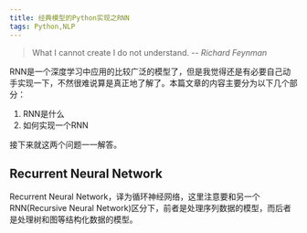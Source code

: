 ```yaml
---
title: 经典模型的Python实现之RNN
tags: Python,NLP
---
```


> What I cannot create I do not understand.     -- <cite>Richard Feynman</cite>

RNN是一个深度学习中应用的比较广泛的模型了，但是我觉得还是有必要自己动手实现一下，不然很难说算是真正地了解了。本篇文章的内容主要分为以下几个部分：
1. RNN是什么
2. 如何实现一个RNN

接下来就这两个问题一一解答。

## Recurrent Neural Network

Recurrent Neural Network，译为循环神经网络，这里注意要和另一个RNN(Recursive Neural Network)区分下，前者是处理序列数据的模型，而后者是处理树和图等结构化数据的模型。